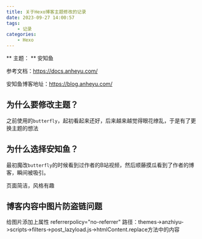 ```yaml
---
title: 关于Hexo博客主题修改的记录
date: 2023-09-27 14:00:57
tags: 
    - 记录
categories: 
    - Hexo
---
```



** 主题： ** 安知鱼 

参考文档：https://docs.anheyu.com/

安知鱼博客地址：https://blog.anheyu.com/

## 为什么要修改主题？

之前使用的`butterfly`，起初看起来还好，后来越来越觉得眼花缭乱，于是有了更换主题的想法

## 为什么选择安知鱼？

最初魔改`butterfly`的时候看到过作者的B站视频，然后顺藤摸瓜看到了作者的博客，瞬间被吸引。

页面简洁，风格有趣

## 博客内容中图片防盗链问题

给图片添加上属性 referrerpolicy="no-referrer"
路径：themes->anzhiyu->scripts->filters->post_lazyload.js->htmlContent.replace方法中的内容